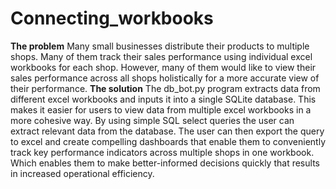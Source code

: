 # Connecting_workbooks
**The problem**
Many small businesses distribute their products to multiple shops. Many of them track their sales performance using individual excel workbooks for each shop. However, many of them would like to view their sales performance across all shops holistically for a more accurate view of their performance.
**The solution**
The db_bot.py program extracts data from different excel workbooks and inputs it into a single SQLite database. This makes it easier for users to view data from multiple excel workbooks in a more cohesive way. By using simple SQL select queries the user can extract relevant data from the database. The user can then export the query to excel and create compelling dashboards that enable them to conveniently track key performance indicators across multiple shops in one workbook. Which enables them to make better-informed decisions quickly that results in increased operational efficiency.
